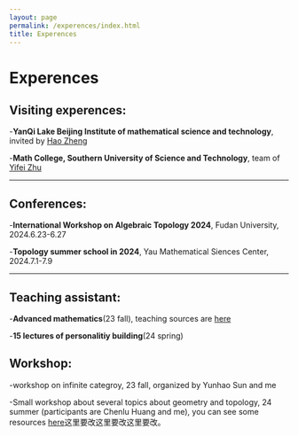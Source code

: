 ```yaml
---
layout: page
permalink: /experences/index.html
title: Experences
---
```


# Experences

## Visiting experences:

-**YanQi Lake Beijing Institute of mathematical science and technology**, invited by [Hao Zheng](https://ymsc.tsinghua.edu.cn/info/1031/2313.htm)

-**Math College, Southern University of Science and Technology**, team of [Yifei Zhu](https://yifeizhu.github.io/)

---

## Conferences:

-**International Workshop on Algebraic Topology 2024**, Fudan University, 2024.6.23-6.27

-**Topology summer school in 2024**, Yau Mathematical Siences Center, 2024.7.1-7.9


---

## Teaching assistant:

-**Advanced mathematics**(23 fall), teaching sources are [here](https://JoZhouFang.github.io/experences/advancedmathematics)

-**15 lectures of personalitiy building**(24 spring)


## Workshop:

-workshop on infinite categroy, 23 fall, organized by Yunhao Sun and me

-Small workshop about several topics about geometry and topology, 24 summer (participants are Chenlu Huang and me), you can see some resources [here]()这里要改这里要改这里要改。

<!-- Calendly inline widget end -->

